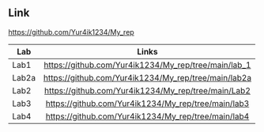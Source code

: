 ## Link 

 https://github.com/Yur4ik1234/My_rep
 
| Lab       | Links           
| ------------- |:-------------:
| Lab1      | https://github.com/Yur4ik1234/My_rep/tree/main/lab_1|
| Lab2a     | https://github.com/Yur4ik1234/My_rep/tree/main/lab2a|
| Lab2      | https://github.com/Yur4ik1234/My_rep/tree/main/Lab2 |
| Lab3      | https://github.com/Yur4ik1234/My_rep/tree/main/lab3 |
| Lab4      |https://github.com/Yur4ik1234/My_rep/tree/main/lab4  |  
